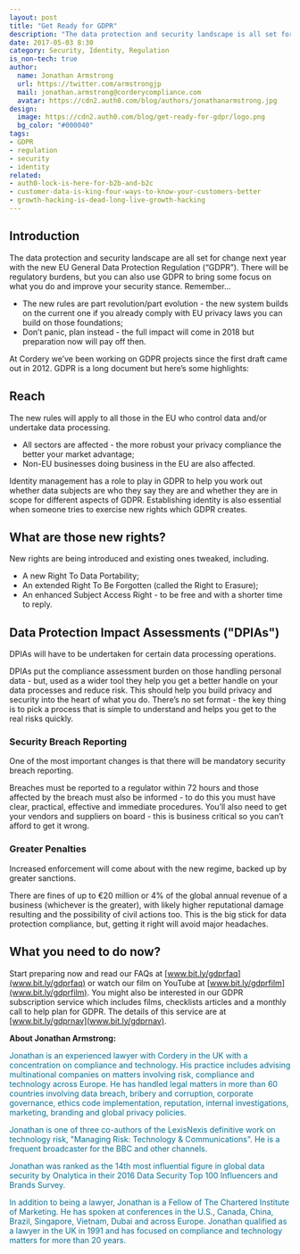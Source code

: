 ```yaml
---
layout: post
title: "Get Ready for GDPR"
description: "The data protection and security landscape is all set for change next year with the new EU General Data Protection Regulation (GDPR). Find out how this may affect your business and what to do next."
date: 2017-05-03 8:30
category: Security, Identity, Regulation
is_non-tech: true
author:
  name: Jonathan Armstrong
  url: https://twitter.com/armstrongjp
  mail: jonathan.armstrong@corderycompliance.com
  avatar: https://cdn2.auth0.com/blog/authors/jonathanarmstrong.jpg
design:
  image: https://cdn2.auth0.com/blog/get-ready-for-gdpr/logo.png
  bg_color: "#000040"
tags:
- GDPR
- regulation
- security
- identity
related:
- auth0-lock-is-here-for-b2b-and-b2c
- customer-data-is-king-four-ways-to-know-your-customers-better
- growth-hacking-is-dead-long-live-growth-hacking
---
```


## Introduction

The data protection and security landscape are all set for change next year with the new EU General Data Protection Regulation (“GDPR”). There will be regulatory burdens, but you can also use GDPR to bring some focus on what you do and improve your security stance.  Remember...

* The new rules are part revolution/part evolution - the new system builds on the current one if you already comply with EU privacy laws you can build on those foundations;
* Don’t panic, plan instead - the full impact will come in 2018 but preparation now will pay off then.

At Cordery we’ve been working on GDPR projects since the first draft came out in 2012. GDPR is a long document but here’s some highlights:

## Reach

The new rules will apply to all those in the EU who control data and/or undertake data processing.

* All sectors are affected - the more robust your privacy compliance the better your market advantage;
* Non-EU businesses doing business in the EU are also affected.

Identity management has a role to play in GDPR to help you work out whether data subjects are who they say they are and whether they are in scope for different aspects of GDPR. Establishing identity is also essential when someone tries to exercise new rights which GDPR creates.

## What are those new rights?

New rights are being introduced and existing ones tweaked, including.

* A new Right To Data Portability;
* An extended Right To Be Forgotten (called the Right to Erasure); 
* An enhanced Subject Access Right - to be free and with a shorter time to reply.

## Data Protection Impact Assessments ("DPIAs")

DPIAs will have to be undertaken for certain data processing operations.

DPIAs put the compliance assessment burden on those handling personal data - but, used as a wider tool they help you get a better handle on your data processes and reduce risk. This should help you build privacy and security into the heart of what you do. There’s no set format - the key thing is to pick a process that is simple to understand and helps you get to the real risks quickly.

### Security Breach Reporting

One of the most important changes is that there will be mandatory security breach reporting.

Breaches must be reported to a regulator within 72 hours and those affected by the breach must also be informed - to do this you must have clear, practical, effective and immediate procedures. You’ll also need to get your vendors and suppliers on board - this is business critical so you can’t afford to get it wrong.

### Greater Penalties

Increased enforcement will come about with the new regime, backed up by greater sanctions. 

There are fines of up to €20 million or 4% of the global annual revenue of a business (whichever is the greater), with likely higher reputational damage resulting and the possibility of civil actions too. This is the big stick for data protection compliance, but, getting it right will avoid major headaches.

## What you need to do now?

Start preparing now and read our FAQs at [www.bit.ly/gdprfaq](www.bit.ly/gdprfaq) or watch our film on YouTube at [www.bit.ly/gdprfilm](www.bit.ly/gdprfilm). You might also be interested in our GDPR subscription service which includes films, checklists articles and a monthly call to help plan for GDPR. The details of this service are at [www.bit.ly/gdprnav](www.bit.ly/gdprnav).

<div class="alert alert-info">
<strong>About Jonathan Armstrong:</strong><br />
<p style="color: #097093;">Jonathan is an experienced lawyer with Cordery in the UK with a concentration on compliance and technology. His practice includes advising multinational companies on matters involving risk, compliance and technology across Europe. He has handled legal matters in more than 60 countries involving data breach, bribery and corruption, corporate governance, ethics code implementation, reputation, internal investigations, marketing, branding and global privacy policies.</p> 
 
<p style="color: #097093;">Jonathan is one of three co-authors of the LexisNexis definitive work on technology risk, "Managing Risk: Technology & Communications". He is a frequent broadcaster for the BBC and other channels.</p>
 
<p style="color: #097093;">Jonathan was ranked as the 14th most influential figure in global data security by Onalytica in their 2016 Data Security Top 100 Influencers and Brands Survey.</p>
 
<p style="color: #097093;">In addition to being a lawyer, Jonathan is a Fellow of The Chartered Institute of Marketing. He has spoken at conferences in the U.S., Canada, China, Brazil, Singapore, Vietnam, Dubai and across Europe. Jonathan qualified as a lawyer in the UK in 1991 and has focused on compliance and technology matters for more than 20 years.</p>
</div> 
